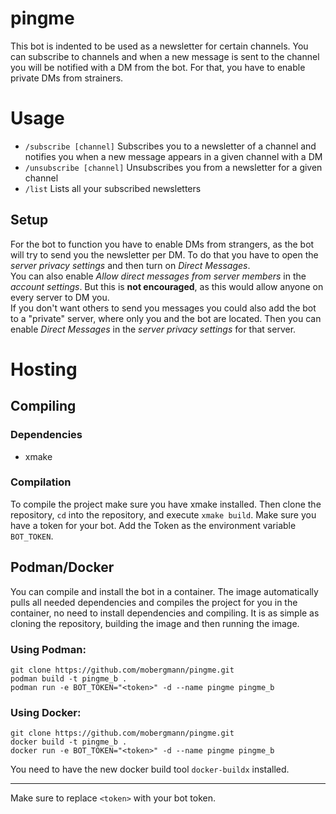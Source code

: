 # pingme
This bot is indented to be used as a newsletter for certain channels.
You can subscribe to channels and when a new message is sent to the channel you will be notified with a DM from the bot.
For that, you have to enable private DMs from strainers.

# Usage
- `/subscribe [channel]` Subscribes you to a newsletter of a channel and notifies you when a new message appears in a given channel with a DM
- `/unsubscribe [channel]` Unsubscribes you from a newsletter for a given channel
- `/list` Lists all your subscribed newsletters

## Setup
For the bot to function you have to enable DMs from strangers, as the bot will try to send you the newsletter per DM.
To do that you have to open the _server privacy settings_ and then turn on _Direct Messages_.  
You can also enable _Allow direct messages from server members_ in the _account settings_.
But this is **not encouraged**, as this would allow anyone on every server to DM you.  
If you don't want others to send you messages you could also add the bot to a "private" server, where only you and the bot are located.
Then you can enable _Direct Messages_ in the _server privacy settings_ for that server.

# Hosting
## Compiling
### Dependencies
- xmake

### Compilation
To compile the project make sure you have xmake installed.
Then clone the repository, `cd` into the repository, and execute `xmake build`.
Make sure you have a token for your bot.
Add the Token as the environment variable `BOT_TOKEN`.

## Podman/Docker
You can compile and install the bot in a container.
The image automatically pulls all needed dependencies and compiles the project for you in the container, no need to install dependencies and compiling.
It is as simple as cloning the repository, building the image and then running the image.

### Using Podman:
```
git clone https://github.com/mobergmann/pingme.git
podman build -t pingme_b .
podman run -e BOT_TOKEN="<token>" -d --name pingme pingme_b
```

### Using Docker:
```
git clone https://github.com/mobergmann/pingme.git
docker build -t pingme_b .
docker run -e BOT_TOKEN="<token>" -d --name pingme pingme_b
```
You need to have the new docker build tool `docker-buildx` installed.

---

Make sure to replace `<token>` with your bot token.